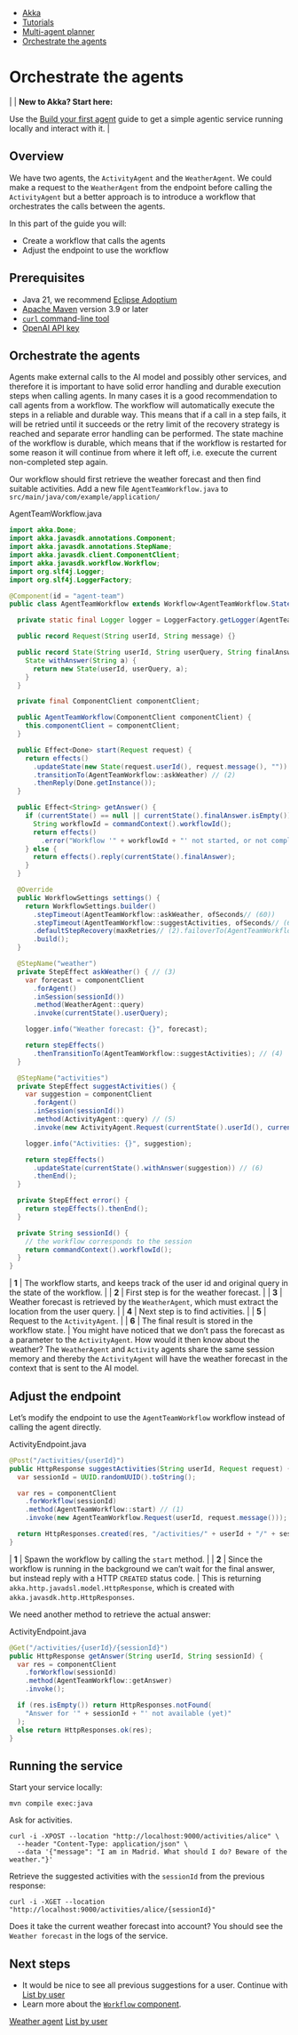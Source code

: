 <!-- <nav> -->
- [Akka](../../index.html)
- [Tutorials](../index.html)
- [Multi-agent planner](index.html)
- [Orchestrate the agents](team.html)

<!-- </nav> -->

# Orchestrate the agents

|  | **New to Akka? Start here:**

Use the [Build your first agent](../author-your-first-service.html) guide to get a simple agentic service running locally and interact with it. |

## <a href="about:blank#_overview"></a> Overview

We have two agents, the `ActivityAgent` and the `WeatherAgent`. We could make a request to the `WeatherAgent` from the endpoint before calling the `ActivityAgent` but a better approach is to introduce a workflow that orchestrates the calls between the agents.

In this part of the guide you will:

- Create a workflow that calls the agents
- Adjust the endpoint to use the workflow

## <a href="about:blank#_prerequisites"></a> Prerequisites

- Java 21, we recommend [Eclipse Adoptium](https://adoptium.net/marketplace/)
- [Apache Maven](https://maven.apache.org/install.html) version 3.9 or later
- <a href="https://curl.se/download.html">`curl` command-line tool</a>
- [OpenAI API key](https://platform.openai.com/api-keys)

## <a href="about:blank#_orchestrate_the_agents"></a> Orchestrate the agents

Agents make external calls to the AI model and possibly other services, and therefore it is important to have solid error handling and durable execution steps when calling agents. In many cases it is a good recommendation to call agents from a workflow. The workflow will automatically execute the steps in a reliable and durable way. This means that if a call in a step fails, it will be retried until it succeeds or the retry limit of the recovery strategy is reached and separate error handling can be performed. The state machine of the workflow is durable, which means that if the workflow is restarted for some reason it will continue from where it left off, i.e. execute the current non-completed step again.

Our workflow should first retrieve the weather forecast and then find suitable activities. Add a new file `AgentTeamWorkflow.java` to `src/main/java/com/example/application/`

AgentTeamWorkflow.java
```java
import akka.Done;
import akka.javasdk.annotations.Component;
import akka.javasdk.annotations.StepName;
import akka.javasdk.client.ComponentClient;
import akka.javasdk.workflow.Workflow;
import org.slf4j.Logger;
import org.slf4j.LoggerFactory;

@Component(id = "agent-team")
public class AgentTeamWorkflow extends Workflow<AgentTeamWorkflow.State> {

  private static final Logger logger = LoggerFactory.getLogger(AgentTeamWorkflow.class);

  public record Request(String userId, String message) {}

  public record State(String userId, String userQuery, String finalAnswer) {
    State withAnswer(String a) {
      return new State(userId, userQuery, a);
    }
  }

  private final ComponentClient componentClient;

  public AgentTeamWorkflow(ComponentClient componentClient) {
    this.componentClient = componentClient;
  }

  public Effect<Done> start(Request request) {
    return effects()
      .updateState(new State(request.userId(), request.message(), "")) // (1)
      .transitionTo(AgentTeamWorkflow::askWeather) // (2)
      .thenReply(Done.getInstance());
  }

  public Effect<String> getAnswer() {
    if (currentState() == null || currentState().finalAnswer.isEmpty()) {
      String workflowId = commandContext().workflowId();
      return effects()
        .error("Workflow '" + workflowId + "' not started, or not completed");
    } else {
      return effects().reply(currentState().finalAnswer);
    }
  }

  @Override
  public WorkflowSettings settings() {
    return WorkflowSettings.builder()
      .stepTimeout(AgentTeamWorkflow::askWeather, ofSeconds// (60))
      .stepTimeout(AgentTeamWorkflow::suggestActivities, ofSeconds// (60))
      .defaultStepRecovery(maxRetries// (2).failoverTo(AgentTeamWorkflow::error))
      .build();
  }

  @StepName("weather")
  private StepEffect askWeather() { // (3)
    var forecast = componentClient
      .forAgent()
      .inSession(sessionId())
      .method(WeatherAgent::query)
      .invoke(currentState().userQuery);

    logger.info("Weather forecast: {}", forecast);

    return stepEffects()
      .thenTransitionTo(AgentTeamWorkflow::suggestActivities); // (4)
  }

  @StepName("activities")
  private StepEffect suggestActivities() {
    var suggestion = componentClient
      .forAgent()
      .inSession(sessionId())
      .method(ActivityAgent::query) // (5)
      .invoke(new ActivityAgent.Request(currentState().userId(), currentState().userQuery()));

    logger.info("Activities: {}", suggestion);

    return stepEffects()
      .updateState(currentState().withAnswer(suggestion)) // (6)
      .thenEnd();
  }

  private StepEffect error() {
    return stepEffects().thenEnd();
  }

  private String sessionId() {
    // the workflow corresponds to the session
    return commandContext().workflowId();
  }
}
```

| **1** | The workflow starts, and keeps track of the user id and original query in the state of the workflow. |
| **2** | First step is for the weather forecast. |
| **3** | Weather forecast is retrieved by the `WeatherAgent`, which must extract the location from the user query. |
| **4** | Next step is to find activities. |
| **5** | Request to the `ActivityAgent`. |
| **6** | The final result is stored in the workflow state. |
You might have noticed that we don’t pass the forecast as a parameter to the `ActivityAgent`. How would it then know about the weather? The `WeatherAgent` and `Activity` agents share the same session memory and thereby the `ActivityAgent` will have the weather forecast in the context that is sent to the AI model.

## <a href="about:blank#_adjust_the_endpoint"></a> Adjust the endpoint

Let’s modify the endpoint to use the `AgentTeamWorkflow` workflow instead of calling the agent directly.

ActivityEndpoint.java
```java
@Post("/activities/{userId}")
public HttpResponse suggestActivities(String userId, Request request) {
  var sessionId = UUID.randomUUID().toString();

  var res = componentClient
    .forWorkflow(sessionId)
    .method(AgentTeamWorkflow::start) // (1)
    .invoke(new AgentTeamWorkflow.Request(userId, request.message()));

  return HttpResponses.created(res, "/activities/" + userId + "/" + sessionId); // (2)
}
```

| **1** | Spawn the workflow by calling the `start` method. |
| **2** | Since the workflow is running in the background we can’t wait for the final answer, but instead reply with a HTTP `CREATED` status code. |
This is returning `akka.http.javadsl.model.HttpResponse`, which is created with `akka.javasdk.http.HttpResponses`.

We need another method to retrieve the actual answer:

ActivityEndpoint.java
```java
@Get("/activities/{userId}/{sessionId}")
public HttpResponse getAnswer(String userId, String sessionId) {
  var res = componentClient
    .forWorkflow(sessionId)
    .method(AgentTeamWorkflow::getAnswer)
    .invoke();

  if (res.isEmpty()) return HttpResponses.notFound(
    "Answer for '" + sessionId + "' not available (yet)"
  );
  else return HttpResponses.ok(res);
}
```

## <a href="about:blank#_running_the_service"></a> Running the service

Start your service locally:

```command
mvn compile exec:java
```
Ask for activities.

```command
curl -i -XPOST --location "http://localhost:9000/activities/alice" \
  --header "Content-Type: application/json" \
  --data '{"message": "I am in Madrid. What should I do? Beware of the weather."}'
```
Retrieve the suggested activities with the `sessionId` from the previous response:

```command
curl -i -XGET --location "http://localhost:9000/activities/alice/{sessionId}"
```
Does it take the current weather forecast into account? You should see the `Weather forecast` in the logs of the service.

## <a href="about:blank#_next_steps"></a> Next steps

- It would be nice to see all previous suggestions for a user. Continue with [List by user](list.html)
- Learn more about the <a href="../../java/workflows.html">`Workflow` component</a>.

<!-- <footer> -->
<!-- <nav> -->
[Weather agent](weather.html) [List by user](list.html)
<!-- </nav> -->

<!-- </footer> -->

<!-- <aside> -->

<!-- </aside> -->